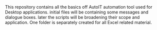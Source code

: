 This repository contains all the basics off AutoIT automation tool used for Desktop applications.
initial files will be containing some messages and dialogue boxes. later the scripts will be broadening their scope and application.
One folder is separately created for all Excel related material.
